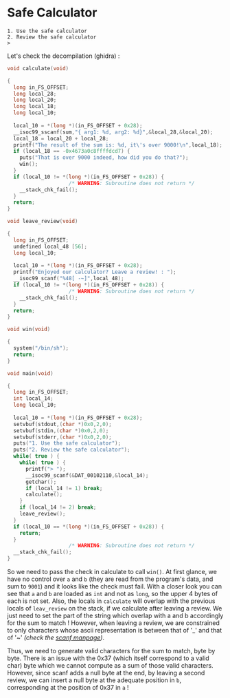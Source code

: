# Safe Calculator
```
1. Use the safe calculator
2. Review the safe calculator
>
```
Let's check the decompilation (ghidra) :
```C
void calculate(void)

{
  long in_FS_OFFSET;
  long local_28;
  long local_20;
  long local_18;
  long local_10;
  
  local_10 = *(long *)(in_FS_OFFSET + 0x28);
  __isoc99_sscanf(sum,"{ arg1: %d, arg2: %d}",&local_28,&local_20);
  local_18 = local_20 + local_28;
  printf("The result of the sum is: %d, it\'s over 9000!\n",local_18);
  if (local_18 == -0x4673a0c8ffffdcd7) {
    puts("That is over 9000 indeed, how did you do that?");
    win();
  }
  if (local_10 != *(long *)(in_FS_OFFSET + 0x28)) {
                    /* WARNING: Subroutine does not return */
    __stack_chk_fail();
  }
  return;
}

void leave_review(void)

{
  long in_FS_OFFSET;
  undefined local_48 [56];
  long local_10;
  
  local_10 = *(long *)(in_FS_OFFSET + 0x28);
  printf("Enjoyed our calculator? Leave a review! : ");
  __isoc99_scanf("%48[ -~]",local_48);
  if (local_10 != *(long *)(in_FS_OFFSET + 0x28)) {
                    /* WARNING: Subroutine does not return */
    __stack_chk_fail();
  }
  return;
}

void win(void)

{
  system("/bin/sh");
  return;
}

void main(void)

{
  long in_FS_OFFSET;
  int local_14;
  long local_10;
  
  local_10 = *(long *)(in_FS_OFFSET + 0x28);
  setvbuf(stdout,(char *)0x0,2,0);
  setvbuf(stdin,(char *)0x0,2,0);
  setvbuf(stderr,(char *)0x0,2,0);
  puts("1. Use the safe calculator");
  puts("2. Review the safe calculator");
  while( true ) {
    while( true ) {
      printf("> ");
      __isoc99_scanf(&DAT_00102110,&local_14);
      getchar();
      if (local_14 != 1) break;
      calculate();
    }
    if (local_14 != 2) break;
    leave_review();
  }
  if (local_10 == *(long *)(in_FS_OFFSET + 0x28)) {
    return;
  }
                    /* WARNING: Subroutine does not return */
  __stack_chk_fail();
}
```
So we need to pass the check in calculate to call `win()`.
At first glance, we have no control over `a` and `b` (they are read from the program's data, and sum to `9001`) and it looks like the check must fail.
With a closer look you can see that `a` and `b` are loaded as `int` and not as `long`, so the upper 4 bytes of each is not set.
Also, the locals in `calculate` will overlap with the previous locals of `leav_review` on the stack, if we calculate after leaving a review.
We just need to set the part of the string which overlap with a and b accordingly for the sum to match !
However, when leaving a review, we are constrained to only characters whose ascii representation is between that of '_' and that of '~' *(check the [scanf manpage](https://man7.org/linux/man-pages/man3/scanf.3.html))*.

Thus, we need to generate valid characters for the sum to match, byte by byte. There is an issue with the 0x37 (which itself correspond to a valid char) byte which we cannot compute as a sum of those valid characters. However, since scanf adds a null byte at the end, by leaving a second review, we can insert a null byte at the adequate position in `b`, corresponding at the position of 0x37 in `a` !
